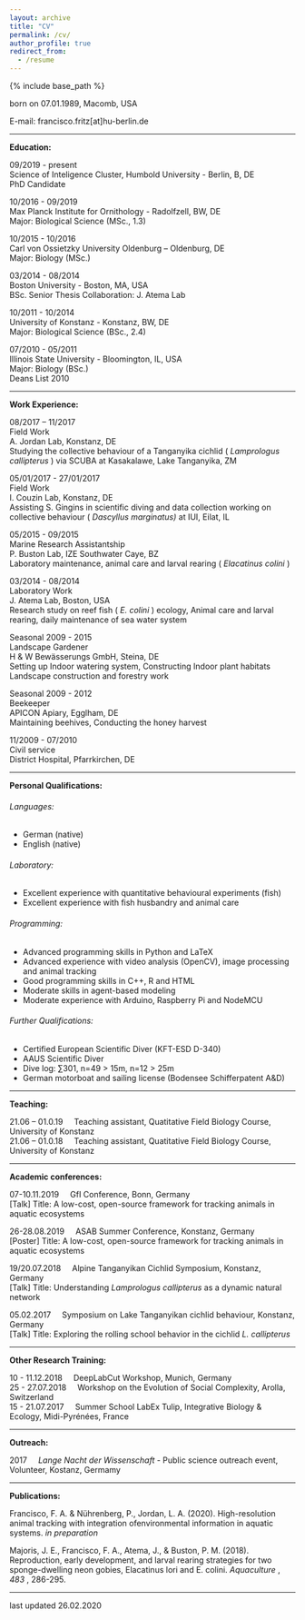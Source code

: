```yaml
---
layout: archive
title: "CV"
permalink: /cv/
author_profile: true
redirect_from:
  - /resume
---
```


{% include base_path %}

born on 07.01.1989, Macomb, USA

E-mail: francisco.fritz[at]hu-berlin.de


---
**Education:**

09/2019 - present  
Science of Inteligence Cluster, Humbold University - Berlin, B, DE  
PhD Candidate

10/2016 - 09/2019  
Max Planck Institute for Ornithology - Radolfzell, BW, DE  
Major: Biological Science (MSc., 1.3)  

10/2015 - 10/2016  
Carl von Ossietzky University Oldenburg – Oldenburg, DE  
Major: Biology (MSc.)  

03/2014 - 08/2014  
Boston University - Boston, MA, USA  
BSc. Senior Thesis Collaboration: J. Atema Lab  

10/2011 - 10/2014  
University of Konstanz - Konstanz, BW, DE  
Major: Biological Science (BSc., 2.4)  

07/2010 - 05/2011  
Illinois State University - Bloomington, IL, USA  
Major: Biology (BSc.)  
Deans List 2010

---
**Work Experience:**

08/2017 – 11/2017  
Field Work  
A. Jordan Lab, Konstanz, DE  
Studying the collective behaviour of a Tanganyika cichlid ( _Lamprologus
callipterus_ ) via SCUBA at Kasakalawe, Lake Tanganyika, ZM

05/01/2017 - 27/01/2017  
Field Work  
I. Couzin Lab, Konstanz, DE  
Assisting S. Gingins in scientific diving and data collection working
on collective behaviour ( _Dascyllus marginatus)_ at IUI, Eilat, IL

05/2015 - 09/2015  
Marine Research Assistantship    
P. Buston Lab, IZE Southwater Caye, BZ  
Laboratory maintenance, animal care and larval rearing ( _Elacatinus colini_ )

03/2014 - 08/2014  
Laboratory Work  
J. Atema Lab, Boston, USA  
Research study on reef fish ( _E. colini_ ) ecology, Animal care and larval
rearing, daily maintenance of sea water system

Seasonal 2009 - 2015  
Landscape Gardener  
H & W Bewässerungs GmbH, Steina, DE  
Setting up Indoor watering system, Constructing Indoor plant habitats
Landscape construction and forestry work

Seasonal 2009 - 2012  
Beekeeper  
APICON Apiary, Egglham, DE  
Maintaining beehives, Conducting the honey harvest

11/2009 - 07/2010  
Civil service  
District Hospital, Pfarrkirchen, DE

---
**Personal Qualifications:**

###### Languages:
  - German (native)
  - English (native)

###### Laboratory:
  - Excellent experience with quantitative behavioural experiments (fish)
  - Excellent experience with fish husbandry and animal care

###### Programming:
  - Advanced programming skills in Python and LaTeX
  - Advanced experience with video analysis (OpenCV), image processing and animal tracking
  - Good programming skills in C++, R and HTML
  - Moderate skills in agent-based modeling
  - Moderate experience with Arduino, Raspberry Pi and NodeMCU

###### Further Qualifications:
  - Certified European Scientific Diver (KFT-ESD D-340)
  - AAUS Scientific Diver
  - Dive log: ∑301, n=49 > 15m, n=12 > 25m
  - German motorboat and sailing license (Bodensee Schifferpatent A&D)

---
**Teaching:**

21.06 – 01.0.19  &nbsp; &nbsp; Teaching assistant, Quatitative Field Biology Course, University of Konstanz  
21.06 – 01.0.18  &nbsp; &nbsp; Teaching assistant, Quatitative Field Biology Course, University of Konstanz

---
**Academic conferences:**

07-10.11.2019 &nbsp; &nbsp; GfI Conference, Bonn, Germany  
[Talk] Title: A low-cost, open-source framework for tracking animals in aquatic ecosystems

26-28.08.2019 &nbsp; &nbsp; ASAB Summer Conference, Konstanz, Germany  
[Poster] Title: A low-cost, open-source framework for tracking animals in aquatic ecosystems

19/20.07.2018 &nbsp; &nbsp; Alpine Tanganyikan Cichlid Symposium, Konstanz, Germany  
[Talk] Title: Understanding _Lamprologus callipterus_ as a dynamic natural network  

05.02.2017  &nbsp; &nbsp; Symposium on Lake Tanganyikan cichlid behaviour, Konstanz, Germany  
[Talk] Title: Exploring the rolling school behavior in the cichlid _L. callipterus_

---
**Other Research Training:**

10 - 11.12.2018   &nbsp; &nbsp; DeepLabCut Workshop, Munich, Germany  
25 - 27.07.2018   &nbsp; &nbsp; Workshop on the Evolution of Social Complexity, Arolla, Switzerland  
15 - 21.07.2017   &nbsp; &nbsp; Summer School LabEx Tulip, Integrative Biology & Ecology, Midi-Pyrénées, France

---
**Outreach:**

2017   &nbsp; &nbsp; *Lange Nacht der Wissenschaft* - Public science outreach event, Volunteer, Kostanz, Germamy

---
**Publications:**

Francisco, F. A. & Nührenberg, P., Jordan, L. A. (2020). High-resolution animal tracking with integration ofenvironmental information in aquatic systems. _in preparation_

Majoris, J. E., Francisco, F. A., Atema, J., & Buston, P. M. (2018). Reproduction, early development, and
larval rearing strategies for two sponge-dwelling neon gobies, Elacatinus lori and E. colini. _Aquaculture_ ,
_483_ , 286-295.

---

last updated 26.02.2020
